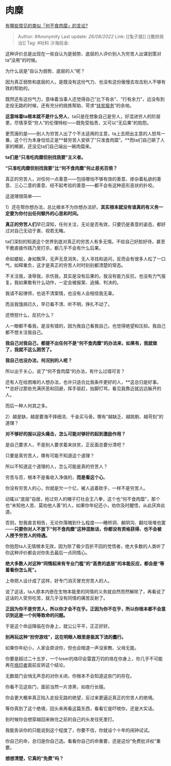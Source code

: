 # 肉糜
[有哪些常见的类似「何不食肉糜」的言论?](https://www.zhihu.com/question/22766584/answer/2637135831)

> Author: #Anonymity
> Last update: *26/08/2022*
> Link: [[兔子狼]] [[撒娇政治]]
> Tag: #社科
> 沙海拾金:

这种评价总是出现在一些自认为是弱势、底层的人评价别人为穷苦人出谋划策对ta“没用”的时候。

为什么说是“自认为弱势、底层的人“呢？

因为真正弱势和底层的人，是既没有这份气力、也没有这份傲慢去攻击别人不够有效的帮助的。

既然还有这份气力，意味着当事人还觉得自己“比下有余”、“行有余力”，远没有到走投无路的时候，还有充分的挑拣帮助、苛求“[扶贫服务](https://www.zhihu.com/search?q=%E6%89%B6%E8%B4%AB%E6%9C%8D%E5%8A%A1&search_source=Entity&hybrid_search_source=Entity&hybrid_search_extra=%7B%22sourceType%22%3A%22answer%22%2C%22sourceId%22%3A2637135831%7D)”的余地。

**这意味着ta根本就不是什么穷人**，ta只是在想象自己是穷人，好混进穷人的阶层里，尽情享受“穷人”的伦理特权——既免受指责，又可以“无后果”的抱怨。

更荒唐的是——别人为穷苦人出了个不太适用的主意，ta上去把出主意的人怒骂一番，这个行为本身恰恰正是**替穷苦人安排了“只准食肉糜”。**而ta们自己砸了人家的稀粥，还没见ta们自己端出一碗肉糜来。

**ta们是“只准吃肉糜但别找我要”主义者。**

**“只准吃肉糜但别找我要”比“何不食肉糜”何止恶劣百倍？**

真正的穷苦人，对任何一点善意——包括哪怕不够有效的善意、掺杂着私欲的善意、三心二意的善意、经不起考验的善意——都不会有这种恶形恶状的扑咬。

这道理很简单——

1）还在帮你想办法，总比根本不为你想办法好。**其实根本就没有谁真的有义务一定要为你付出任何额外的心思和时间。**

**真正的穷苦人们**早已深知，任何关注，无论是否有效，只要仍是善意的姿态，都好过对自己无动于衷、视若无睹。

ta们深刻的知道这个世界到底对真正的穷苦人有多无情。不给自己好脸好待，甚至干脆直接作践乃至打杀，都几乎不会有什么后果。

命如蝼蚁，身如飘萍，无声无息消失，无人寻找和追问，反而会有很多人松了一口气，如释重负，这才是真正的穷苦人时时刻刻都清楚的常态。

不关注我，凌辱我，杀伤我，其实是没有后果的。我没有能力反抗，也没有力气报复。我如果敢有什么动作，一定会被报案、追捕、判决的。

我请不起律师，也说不清案情，也没有人会相信我无辜。

而且我饿病已久，早已看不清、听不明，挣扎不动了。

还愤怒什么，反抗什么？

人一眼都不看我，是没有错的，因为我自己看我自己，也觉得绝望和压抑。我自己都不想关注我自己。

**我自己对我自己，都提不出任何不是“何不食肉糜”的办法来，如果有，我就做了，我就不这么困苦了。**

**我自己也没办法，何况别的人呢？**

所以出于关心，说了“何不食肉糜”的办法，有什么过错可言？

还有人在给困难的人想办法，也许只适合比我条件更好的人，**这总归是好事。**总好过那些充满厌恶和回避，挥手驱赶，抬脚打骂，看见我靠近就远远躲开的人。

而后一种人何其之多。

2）越是缺，越是要海不择细流、千金买马骨。哪有“越缺乏、越挑剔、越苛刻”的道理？

**对不够好的报以迎头痛击，怎么可能对够好的起到激励作用？**

是自己要求人，不是别人要求着来扶贫，正反面总要分清吧？

只要是真穷苦人，哪有可能不知道这个道理？

所以不知道这个道理的人，怎么可能是真的穷苦人？

穷苦与否，根本不是看收入净值的，**而是看这个心**。

你没有穷苦人的心，你就是欠一个亿，被人追着砍手，一样不是穷苦人。

动辄以“底层“自居，抢过穷人的帽子打社会王八拳，这个也“何不食肉糜”，那个也“未知他人苦、莫劝他人善”的人，如果你年纪还小，劝你及时醒悟，从此厌弃此道。

否则，恕我直言相告，无论你落魄到什么程度——睡桥洞、躺阴沟、翻垃圾堆也罢——**只要你对人不放下“何不食肉糜”这种混账话，你都没有资格获得、也不会被人授予穷苦人的待遇。**

你抱怨ta人无情根本无效，因为除了极少百折不回的觉悟者，绝大多数的人类听了你这种评价都会对你失去最后一点同情心。

**绝大多数人对这种“同情起来有专业门槛”的“高贵的底层”的本能反应，都会是“等着看你怎么死”。**

上帝把人设计成了这样，好专门消灭冒充穷苦人的人。

说了这话，ta人原本内嵌在生物本能里的同情的义务就自然而然解除了，再看说了这话的人受穷吃苦，就几乎没有同情的痛苦反射了。

**正因为你不是穷苦人，所以你才会不在乎。正因为你不在乎，所以你根本都不会意识到这是一个何等致命的问题。**

于是这个命运降临在你身上，就公公平平，正正好好。

**别再玩这种“扮穷游戏”，这在明眼人眼里是极其下流的蠢行。**

如果你年纪小，人家会原谅你，但也会暗道一声没家教、父母无能。

你要是超过二十五岁，一个loser的烙印会雷霆万钧的烙在你身上，你几乎不可能再在[烙印者](https://www.zhihu.com/search?q=%E7%83%99%E5%8D%B0%E8%80%85&search_source=Entity&hybrid_search_source=Entity&hybrid_search_extra=%7B%22sourceType%22%3A%22answer%22%2C%22sourceId%22%3A2637135831%7D)面前反转这个结论。

无数扇门会悄无声息的对你关闭，你根本不会知道这些门的存在。

你看不见这些门，面前当然一片漆黑，如夜行长隧。

你会更大概率真正陷入走投无路的绝望，反过来更逼近真正的穷苦人的绝境。

等你真到了这个绝境，回头来再看这篇东西，看看它是吓唬你，还是大实话。

到时候你会想穿越回来揪住之前的自己的头发往死里打。

我能告诉你的只能说到这个程度了，你要不信，你就设个十年的闹钟试试。

你自己的命，总归是你自己选。看看你自己的命重要，还是这份“免费批评权”重要。

**想想清楚，它真的“免费”吗？**
